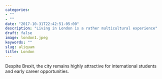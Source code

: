 ```yaml
---
categories:
- ""
- ""
date: "2017-10-31T22:42:51-05:00"
description: "Living in London is a rather multicultural experience"
draft: false
image: london1.jpeg
keywords: ""
slug: aliquam
title: London 
---
```


Despite Brexit, the city remains highly attractive for international students and early career opportunities.